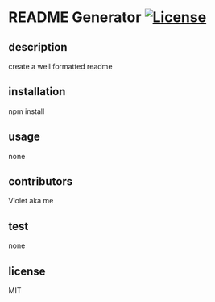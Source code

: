 # README Generator [![License](https://img.shields.io/badge/License-MIT-blue.svg)](https://opensource.org/licenses/MIT)
  
  
  
  
  ## description
  create a well formatted readme

  ## installation
  npm install

  ## usage
  none

  ## contributors
  Violet aka me

  ## test
  none
  
  ## license
  MIT

